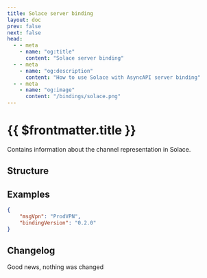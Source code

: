 ```yaml
---
title: Solace server binding
layout: doc
prev: false
next: false
head:
  - - meta
    - name: "og:title"
      content: "Solace server binding"
  - - meta
    - name: "og:description"
      content: "How to use Solace with AsyncAPI server binding"
  - - meta
    - name: "og:image"
      content: "/bindings/solace.png"
---
```


# {{ $frontmatter.title }}

Contains information about the channel representation in Solace.

## Structure

<Json url="https://raw.githubusercontent.com/asyncapi/spec-json-schemas/master/bindings/solace/0.2.0/server.json"/>

## Examples

```json
{
    "msgVpn": "ProdVPN",
    "bindingVersion": "0.2.0"
}
```

## Changelog

Good news, nothing was changed